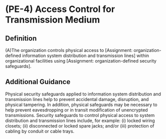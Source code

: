 
# (PE-4) Access Control for Transmission Medium

## Definition

(A)The organization controls physical access to [Assignment: organization-defined information system distribution and transmission lines] within organizational facilities using [Assignment: organization-defined security safeguards].

## Additional Guidance

Physical security safeguards applied to information system distribution and transmission lines help to prevent accidental damage, disruption, and physical tampering. In addition, physical safeguards may be necessary to help prevent eavesdropping or in transit modification of unencrypted transmissions. Security safeguards to control physical access to system distribution and transmission lines include, for example: (i) locked wiring closets; (ii) disconnected or locked spare jacks; and/or (iii) protection of cabling by conduit or cable trays.
